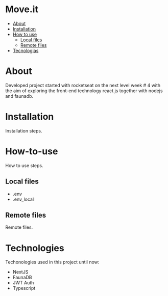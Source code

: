 Move.it
=================
<!--ts-->
   * [About](#About)
   * [Installation](#installation)
   * [How to use](#How-to-use)
      * [Local files](#local-files)
      * [Remote files](#remote-files)
   * [Tecnologias](#tecnologias)
<!--te-->

About
=====
Developed project started with rocketseat on the next level week # 4 with the aim of exploring the front-end technology react.js together with nodejs and faunadb.

Installation
============
Installation steps.

How-to-use
==========
How to use steps.

Local files
-----------

- .env
- .env_local

Remote files
------------
Remote files.

Technologies
============
Techonologies used in this project until now:
- NextJS
- FaunaDB
- JWT Auth
- Typescript

